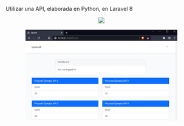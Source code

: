 Utilizar una API, elaborada en Python, en Laravel 8

<p align="center"><a href="https://laravel.com" target="_blank"><img src="https://raw.githubusercontent.com/laravel/art/master/logo-lockup/5%20SVG/2%20CMYK/1%20Full%20Color/laravel-logolockup-cmyk-red.svg" width="400"></a></p>

<p align="center"><a href="https://laravel.com" target="_blank"><img src="https://raw.githubusercontent.com/arturolumev/Avance-Api/master/ejemplo.PNG" width="400"></a></p>
